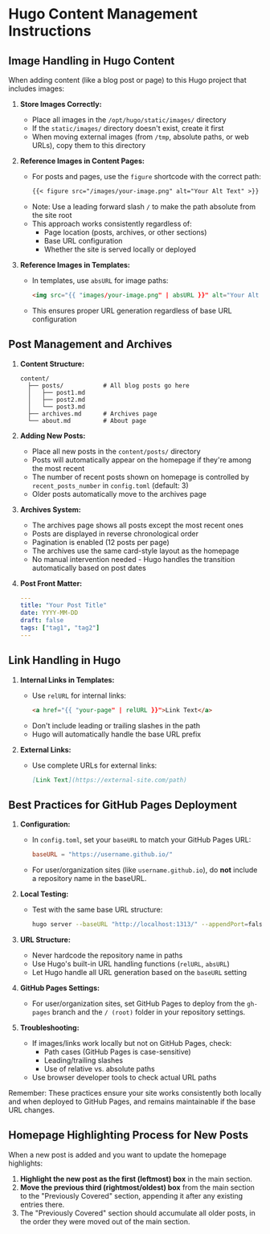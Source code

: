 # Hugo Content Management Instructions

## Image Handling in Hugo Content

When adding content (like a blog post or page) to this Hugo project that includes images:

1. **Store Images Correctly:**
   - Place all images in the `/opt/hugo/static/images/` directory
   - If the `static/images/` directory doesn't exist, create it first
   - When moving external images (from `/tmp`, absolute paths, or web URLs), copy them to this directory

2. **Reference Images in Content Pages:**
   - For posts and pages, use the `figure` shortcode with the correct path:
     ```markdown
     {{< figure src="/images/your-image.png" alt="Your Alt Text" >}}
     ```
   - Note: Use a leading forward slash `/` to make the path absolute from the site root
   - This approach works consistently regardless of:
     - Page location (posts, archives, or other sections)
     - Base URL configuration
     - Whether the site is served locally or deployed

3. **Reference Images in Templates:**
   - In templates, use `absURL` for image paths:
     ```html
     <img src="{{ "images/your-image.png" | absURL }}" alt="Your Alt Text">
     ```
   - This ensures proper URL generation regardless of base URL configuration

## Post Management and Archives

1. **Content Structure:**
   ```
   content/
     ├── posts/           # All blog posts go here
     │   ├── post1.md
     │   ├── post2.md
     │   └── post3.md
     ├── archives.md      # Archives page
     └── about.md         # About page
   ```

2. **Adding New Posts:**
   - Place all new posts in the `content/posts/` directory
   - Posts will automatically appear on the homepage if they're among the most recent
   - The number of recent posts shown on homepage is controlled by `recent_posts_number` in `config.toml` (default: 3)
   - Older posts automatically move to the archives page

3. **Archives System:**
   - The archives page shows all posts except the most recent ones
   - Posts are displayed in reverse chronological order
   - Pagination is enabled (12 posts per page)
   - The archives use the same card-style layout as the homepage
   - No manual intervention needed - Hugo handles the transition automatically based on post dates

4. **Post Front Matter:**
   ```yaml
   ---
   title: "Your Post Title"
   date: YYYY-MM-DD
   draft: false
   tags: ["tag1", "tag2"]
   ---
   ```

## Link Handling in Hugo

1. **Internal Links in Templates:**
   - Use `relURL` for internal links:
     ```html
     <a href="{{ "your-page" | relURL }}">Link Text</a>
     ```
   - Don't include leading or trailing slashes in the path
   - Hugo will automatically handle the base URL prefix

2. **External Links:**
   - Use complete URLs for external links:
     ```markdown
     [Link Text](https://external-site.com/path)
     ```

## Best Practices for GitHub Pages Deployment

1. **Configuration:**
   - In `config.toml`, set your `baseURL` to match your GitHub Pages URL:
     ```toml
     baseURL = "https://username.github.io/"
     ```
   - For user/organization sites (like `username.github.io`), do **not** include a repository name in the baseURL.

2. **Local Testing:**
   - Test with the same base URL structure:
     ```bash
     hugo server --baseURL "http://localhost:1313/" --appendPort=false
     ```

3. **URL Structure:**
   - Never hardcode the repository name in paths
   - Use Hugo's built-in URL handling functions (`relURL`, `absURL`)
   - Let Hugo handle all URL generation based on the `baseURL` setting

4. **GitHub Pages Settings:**
   - For user/organization sites, set GitHub Pages to deploy from the `gh-pages` branch and the `/ (root)` folder in your repository settings.

5. **Troubleshooting:**
   - If images/links work locally but not on GitHub Pages, check:
     - Path cases (GitHub Pages is case-sensitive)
     - Leading/trailing slashes
     - Use of relative vs. absolute paths
   - Use browser developer tools to check actual URL paths

Remember: These practices ensure your site works consistently both locally and when deployed to GitHub Pages, and remains maintainable if the base URL changes.

## Homepage Highlighting Process for New Posts

When a new post is added and you want to update the homepage highlights:

1. **Highlight the new post as the first (leftmost) box** in the main section.
2. **Move the previous third (rightmost/oldest) box** from the main section to the "Previously Covered" section, appending it after any existing entries there.
3. The "Previously Covered" section should accumulate all older posts, in the order they were moved out of the main section.
